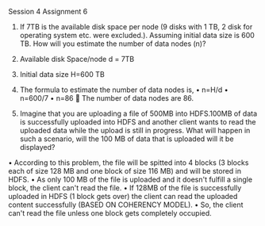 Session 4
Assignment 6
1. If 7TB is the available disk space per node (9 disks with 1 TB, 2 disk for operating system etc. were excluded.). Assuming initial data size is 600 TB. How will you estimate the number of data nodes (n)?
    
1.	Available disk Space/node d = 7TB
2.	Initial data size H=600 TB
3.	The formula to estimate the number of data nodes is, 
•	n=H/d
•	n=600/7
•	n=86
	The number of data nodes are 86.
       
2. Imagine that you are uploading a file of 500MB into HDFS.100MB of data is successfully uploaded into HDFS and another client wants to read the uploaded data while the upload is still in progress. What will happen in such a scenario, will the 100 MB of data that is uploaded will it be displayed?

•	According to this problem, the file will be spitted into 4 blocks (3 blocks each of size 128 MB and one block of size 116 MB) and will be stored in HDFS. 
•	As only 100 MB of the file is uploaded and it doesn't fulfill a single block, the client can't read the file. 
•	If 128MB of the file is successfully uploaded in HDFS (1 block gets over) the client can read the uploaded content successfully (BASED ON COHERENCY MODEL).
•	So, the client can't read the file unless one block gets completely occupied.
